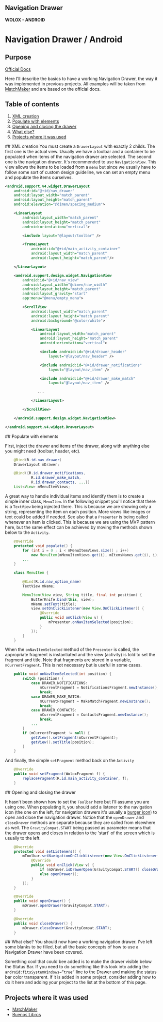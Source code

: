 ## Navigation Drawer
**WOLOX - ANDROID**

# Navigation Drawer / Android

## Purpose
[Official Docs](http://developer.android.com/training/implementing-navigation/nav-drawer.html)

Here I'll describe the basics to have a working Navigation Drawer, the way it was implemented in previous projects. All examples will be taken from [MatchMaker](https://github.com/Wolox/matchmaker-android) and are based on the official docs.

## Table of contents

1. [XML creation](#topic-xml-creation)
2. [Populate with elements](#topic-populate-with-elements)
3. [Opening and closing the drawer](#topic-opening-and-closing-the-drawer)
4. [What else?](#topic-what-else)
4. [Projects where it was used](#topic-projects)

##<a name="topic-xml-creation"></a> XML creation
You must create a `DrawerLayout` with exactly 2 childs. The first one is the actual view. Usually we have a toolbar and a container to be populated when items of the navigation drawer are selected. The second one is the navigation drawer. It's recommended to use `NavigationView`. This view allows the items to be loaded from a `menu` but since we usually have to follow some sort of custom design guideline, we can set an empty menu and populate the items ourselves.

``` xml
<android.support.v4.widget.DrawerLayout
    android:id="@+id/nav_drawer"
    android:layout_width="match_parent"
    android:layout_height="match_parent"
    android:elevation="@dimen/spacing_medium">

    <LinearLayout
        android:layout_width="match_parent"
        android:layout_height="match_parent"
        android:orientation="vertical">

        <include layout="@layout/toolbar" />

        <FrameLayout
            android:id="@+id/main_activity_container"
            android:layout_width="match_parent"
            android:layout_height="match_parent"/>

    </LinearLayout>

    <android.support.design.widget.NavigationView
        android:id="@+id/nav_view"
        android:layout_width="@dimen/nav_width"
        android:layout_height="match_parent"
        android:layout_gravity="start"
        app:menu="@menu/empty_menu">

        <ScrollView
            android:layout_width="match_parent"
            android:layout_height="match_parent"
            android:background="@color/white">

            <LinearLayout
                android:layout_width="match_parent"
                android:layout_height="match_parent"
                android:orientation="vertical">

                <include android:id="@+id/drawer_header"
                    layout="@layout/nav_header" />

                <include android:id="@+id/drawer_notifications"
                    layout="@layout/nav_item" />

                <include android:id="@+id/drawer_make_match"
                    layout="@layout/nav_item" />

               ...

            </LinearLayout>

        </ScrollView>

    </android.support.design.widget.NavigationView>

</android.support.v4.widget.DrawerLayout>
```

##<a name="topic-populate-with-elements"></a> Populate with elements

First, inject the drawer and items of the drawer, along with anything else you might need (toolbar, header, etc).

``` java
    @Bind(R.id.nav_drawer)
    DrawerLayout mDrawer;

    @Bind({R.id.drawer_notifications,
            R.id.drawer_make_match,
            R.id.drawer_contacts, ...})
    List<View> mMenuItemViews;
```

A great way to handle individual items and identify them is to create a simple inner class, `MenuItem`.
In the following snippet you'll notice that there is a `TextView` being injected there. This is because we are showing only a string, representing the item on each position. More views like images or text could be added if needed. See also that a `Presenter` is being called whenever an item is clicked. This is because we are using the MVP pattern here, but the same effect can be achieved by moving the methods shown below to the `Activity`.

``` java
    @Override
    protected void populate() {
        for (int i = 0 ; i < mMenuItemViews.size() ; i++)
            new MenuItem(mMenuItemViews.get(i), mItemsNames.get(i), i);
        ...
    }

    class MenuItem {

        @Bind(R.id.nav_option_name)
        TextView mName;

        MenuItem(View view, String title, final int position) {
            ButterKnife.bind(this, view);
            mName.setText(title);
            view.setOnClickListener(new View.OnClickListener() {
                @Override
                public void onClick(View v) {
                    mPresenter.onNavItemSelected(position);
                }
            });
        }
    }
```

When the `onNavItemSelected` method of the `Presenter` is called, the appropriate fragment is instantiated and the view (activity) is told to set the fragment and title. Note that fragments are stored in a variable, `mCurrentFragment`. This is not necessary but is useful in some cases.
``` java
    public void onNavItemSelected(int position) {
        switch (position) {
            case DRAWER_NOTIFICATIONS:
                mCurrentFragment = NotificationsFragment.newInstance();
                break;
            case DRAWER_MAKE_MATCH:
                mCurrentFragment = MakeMatchFragment.newInstance();
                break;
            case DRAWER_CONTACTS:
                mCurrentFragment = ContactsFragment.newInstance();
                break;
            ...
        }
        if (mCurrentFragment != null) {
            getView().setFragment(mCurrentFragment);
            getView().setTitle(position);
        }
    }
```

And finally, the simple `setFragment` method back on the `Activity`
``` java
    @Override
    public void setFragment(WoloxFragment f) {
        replaceFragment(R.id.main_activity_container, f);
    }
```

##<a name="topic-opening-and-closing-the-drawer"></a> Opening and closing the drawer

It hasn't been shown how to set the `Toolbar` here but I'll assume you are using one. When populating it, you should add a listener to the navigation icon (the one on the left, for navigation drawers it's usually a [burger icon](https://www.newfangled.com/wp-content/uploads/2014/08/stuffcontentmgrfiles2ac67e44c30a21635f8a9d498f832bc1cmisc_resized80_313_257_hamenu.png)) to open and close the navigation drawer. Notice that the `openDrawer` and `closeDrawer` methods are separate because they are called from elsewhere as well. The `GravityCompat.START` being passed as parameter means that the drawer opens and closes in relation to the 'start' of the screen which is usually to the left.

``` java
    @Override
    protected void setListeners() {
        mToolbar.setNavigationOnClickListener(new View.OnClickListener() {
            @Override
            public void onClick(View v) {
                if (mDrawer.isDrawerOpen(GravityCompat.START)) closeDrawer();
                else openDrawer();
            }
        });
    }

    @Override
    public void openDrawer() {
        mDrawer.openDrawer(GravityCompat.START);
    }

    @Override
    public void closeDrawer() {
        mDrawer.closeDrawer(GravityCompat.START);
    }
```

##<a name="topic-what-else"></a> What else?
You should now have a working navigation drawer. I've left some blanks to be filled, but all the basic concepts of how to use a Navigation Drawer have been covered.

Something cool that could bee added is to make the drawer visible below the Status Bar. If you need to do something like this look into adding the `android:fitsSystemWindows=”true”` line to the Drawer and making the status bar color transparent. If it is added in some project, consider adding how to do it here and adding your project to the list at the bottom of this page.

## Projects where it was used
- [MatchMaker](https://github.com/Wolox/matchmaker-android)
- [Buenos Libros](https://github.com/Wolox/buenos-libros-android)
